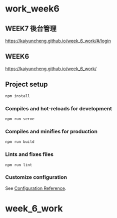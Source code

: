 # work_week6

## WEEK7 後台管理
https://kaiyuncheng.github.io/week_6_work/#/login

## WEEK6
https://kaiyuncheng.github.io/week_6_work/

## Project setup
```
npm install
```

### Compiles and hot-reloads for development
```
npm run serve
```

### Compiles and minifies for production
```
npm run build
```

### Lints and fixes files
```
npm run lint
```

### Customize configuration
See [Configuration Reference](https://cli.vuejs.org/config/).
# week_6_work
